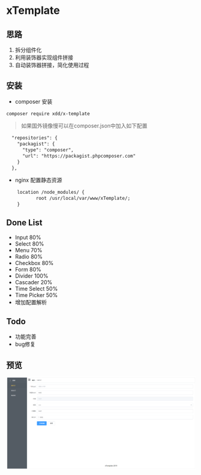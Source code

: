 # xTemplate
## 思路
1. 拆分组件化
2. 利用装饰器实现组件拼接
3. 自动装饰器拼接，简化使用过程
## 安装
* composer 安装
```
composer require xdd/x-template
```
> 如果国外镜像慢可以在composer.json中加入如下配置
```
  "repositories": {
    "packagist": {
      "type": "composer",
      "url": "https://packagist.phpcomposer.com"
    }
  },
```
* nginx 配置静态资源
```
    location /node_modules/ {
           root /usr/local/var/www/xTemplate/;
    }
```
## Done List
* Input 80%
* Select 80%
* Menu 70%
* Radio 80%
* Checkbox 80%
* Form 80%
* Divider 100%
* Cascader 20%
* Time Select 50%
* Time Picker 50%
* 增加配置解析
## Todo
* 功能完善
* bug修复
## 预览
![图片预览](https://github.com/xiangdong1987/xTemplate/raw/master/img/xTemplate1.png)
